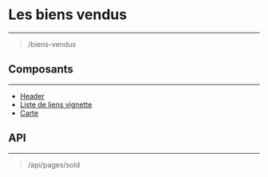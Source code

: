 # Les biens vendus

---

> /biens-vendus

## Composants

---

- [Header](/2-cutting/composants/header/)
- [Liste de liens vignette](/2-cutting/composants/liste-liens-vignette/)
- [Carte](/2-cutting/composants/carte/)

## API

---

> /api/pages/sold
